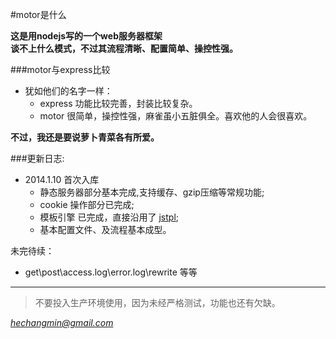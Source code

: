 #motor是什么

**这是用nodejs写的一个web服务器框架   
谈不上什么模式，不过其流程清晰、配置简单、操控性强。**

###motor与express比较

* 犹如他们的名字一样：
   * express 功能比较完善，封装比较复杂。
   * motor 很简单，操控性强，麻雀虽小五脏俱全。喜欢他的人会很喜欢。

**不过，我还是要说萝卜青菜各有所爱。**


###更新日志:

* 2014.1.10 首次入库
   * 静态服务器部分基本完成,支持缓存、gzip压缩等常规功能;
   * cookie 操作部分已完成;
   * 模板引擎 已完成，直接沿用了 [jstpl](https://github.com/hechangmin/jstpl);
   * 基本配置文件、及流程基本成型。


未完待续：
   * get\post\access.log\error.log\rewrite 等等

----------------------------

>不要投入生产环境使用，因为未经严格测试，功能也还有欠缺。

*[hechangmin@gmail.com](mailto://hechangmin@gmail.com)*
